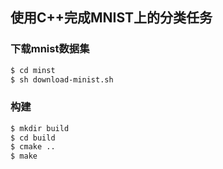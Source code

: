 ## 使用C++完成MNIST上的分类任务

### 下载mnist数据集
```bash
$ cd minst
$ sh download-minist.sh
```


### 构建
```bash
$ mkdir build
$ cd build
$ cmake ..
$ make
```